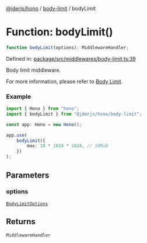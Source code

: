 [@jderjs/hono](../../README.md) / [body-limit](../README.md) / bodyLimit

# Function: bodyLimit()

```ts
function bodyLimit(options): MiddlewareHandler;
```

Defined in: [package/src/middlewares/body-limit.ts:39](https://github.com/jder-std/hono/blob/74d7763c44e1d14d82209dadd03223da473b2ce4/package/src/middlewares/body-limit.ts#L39)

Body limit middleware.

For more information, please refer to
[Body Limit](https://hono.dev/docs/middleware/builtin/body-limit).

### Example

```ts
import { Hono } from "hono";
import { bodyLimit } from "@jderjs/hono/body-limit";

const app: Hono = new Hono();

app.use(
    bodyLimit({
        max: 10 * 1024 * 1024, // 10MiB
    })
);
```

## Parameters

### options

[`BodyLimitOptions`](../type-aliases/BodyLimitOptions.md)

## Returns

`MiddlewareHandler`
